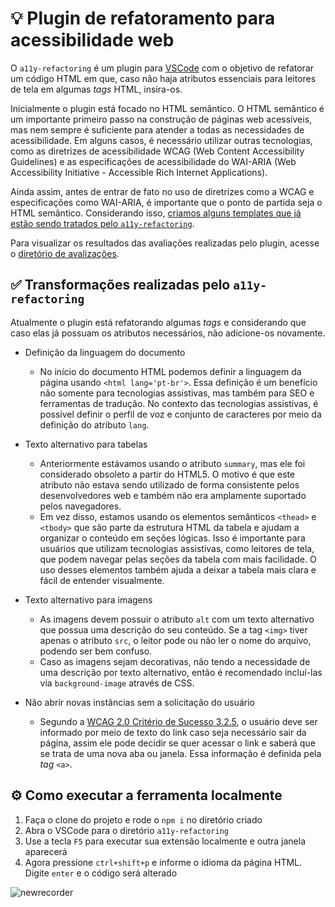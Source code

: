 # :bulb: Plugin de refatoramento para acessibilidade web
O `a11y-refactoring` é um plugin para [VSCode](https://code.visualstudio.com/) com o objetivo de refatorar um código HTML em que, caso não haja atributos essenciais para leitores de tela em algumas <i>tags</i> HTML, insira-os.

Inicialmente o plugin está focado no HTML semântico. O HTML semântico é um importante primeiro passo na construção de páginas web acessíveis, mas nem sempre é suficiente para atender a todas as necessidades de acessibilidade. Em alguns casos, é necessário utilizar outras tecnologias, como as diretrizes de acessibilidade WCAG (Web Content Accessibility Guidelines) e as especificações de acessibilidade do WAI-ARIA (Web Accessibility Initiative - Accessible Rich Internet Applications).

Ainda assim, antes de entrar de fato no uso de diretrizes como a WCAG e especificações como WAI-ARIA, é importante que o ponto de partida seja o HTML semântico. Considerando isso, [criamos alguns templates que já estão sendo tratados pelo `a11y-refactoring`](https://github.com/easy-software-ufal/a11y-refactoring/blob/master/templates.md).

Para visualizar os resultados das avaliações realizadas pelo plugin, acesse o [diretório de avalizações](https://github.com/easy-software-ufal/a11y-refactoring/tree/master/evaluations).
## :white_check_mark: Transformações realizadas pelo `a11y-refactoring`
Atualmente o plugin está refatorando algumas <i>tags</i> e considerando que caso elas já possuam os atributos necessários, não adicione-os novamente.
- Definição da linguagem do documento
  - No início do documento HTML podemos definir a linguagem da página usando `<html lang='pt-br'>`. Essa definição é um benefício não somente para tecnologias assistivas, mas também para SEO e ferramentas de tradução. No contexto das tecnologias assistivas, é possível definir o perfil de voz e conjunto de caracteres por meio da definição do atributo `lang`.
  
- Texto alternativo para tabelas
  - Anteriormente estávamos usando o atributo `summary`, mas ele foi considerado obsoleto a partir do HTML5. O motivo é que este atributo não estava sendo utilizado de forma consistente pelos desenvolvedores web e também não era amplamente suportado pelos navegadores. 
  - Em vez disso, estamos usando os elementos semânticos `<thead>` e `<tbody>` que são parte da estrutura HTML da tabela e ajudam a organizar o conteúdo em seções lógicas. Isso é importante para usuários que utilizam tecnologias assistivas, como leitores de tela, que podem navegar pelas seções da tabela com mais facilidade. O uso desses elementos também ajuda a deixar a tabela mais clara e fácil de entender visualmente.

- Texto alternativo para imagens
  - As imagens devem possuir o atributo `alt` com um texto alternativo que possua uma descrição do seu conteúdo. Se a tag `<img>` tiver apenas o atributo `src`, o leitor pode ou não ler o nome do arquivo, podendo ser bem confuso.
  - Caso as imagens sejam decorativas, não tendo a necessidade de uma descrição por texto alternativo, então é recomendado incluí-las via `background-image` através de CSS.
  
- Não abrir novas instâncias sem a solicitação do usuário
  - Segundo a [WCAG 2.0 Critério de Sucesso 3.2.5](https://www.w3.org/Translations/WCAG20-pt-br/#consistent-behavior), o usuário deve ser informado por meio de texto do link caso seja necessário sair da página, assim ele pode decidir se quer acessar o link e saberá que se trata de uma nova aba ou janela. Essa informação é definida pela <i>tag</i> `<a>`.
  
## ⚙️ Como executar a ferramenta localmente
1. Faça o clone do projeto e rode o `npm i` no diretório criado
2. Abra o VSCode para o diretório `a11y-refactoring`
3. Use a tecla `F5` para executar sua extensão localmente e outra janela aparecerá 
4. Agora pressione `ctrl+shift+p` e informe o idioma da página HTML. Digite `enter` e o código será alterado

![newrecorder](https://user-images.githubusercontent.com/36773331/229955421-031cbf60-9f92-4154-8ea4-c3ef6979adf0.gif)
